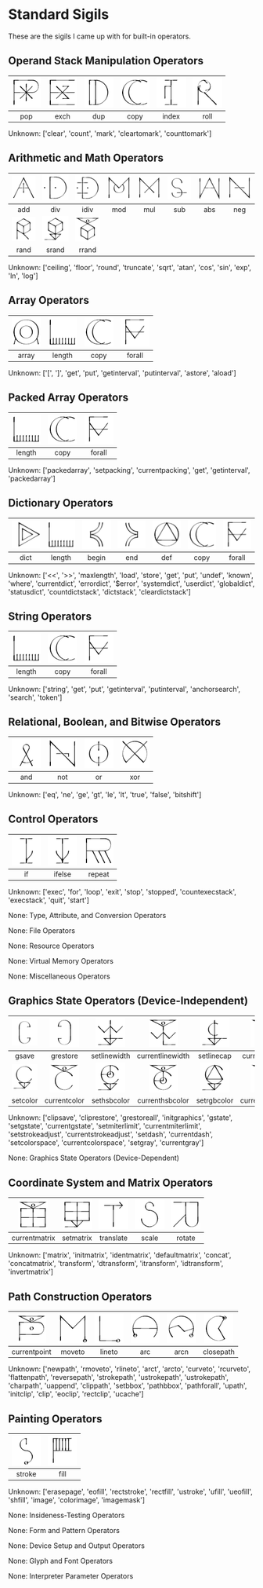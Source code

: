# Standard Sigils
These are the sigils I came up with for built-in operators.
## Operand Stack Manipulation Operators
|![pop sigil](../images/sigil_pop.png)|![exch sigil](../images/sigil_exch.png)|![dup sigil](../images/sigil_dup.png)|![copy sigil](../images/sigil_copy.png)|![index sigil](../images/sigil_index.png)|![roll sigil](../images/sigil_roll.png)|
|:--:|:--:|:--:|:--:|:--:|:--:|
|pop|exch|dup|copy|index|roll|

Unknown: ['clear', 'count', 'mark', 'cleartomark', 'counttomark']
## Arithmetic and Math Operators
|![add sigil](../images/sigil_add.png)|![div sigil](../images/sigil_div.png)|![idiv sigil](../images/sigil_idiv.png)|![mod sigil](../images/sigil_mod.png)|![mul sigil](../images/sigil_mul.png)|![sub sigil](../images/sigil_sub.png)|![abs sigil](../images/sigil_abs.png)|![neg sigil](../images/sigil_neg.png)|
|:--:|:--:|:--:|:--:|:--:|:--:|:--:|:--:|
|add|div|idiv|mod|mul|sub|abs|neg|
|![rand sigil](../images/sigil_rand.png)|![srand sigil](../images/sigil_srand.png)|![rrand sigil](../images/sigil_rrand.png)|
|rand|srand|rrand|

Unknown: ['ceiling', 'floor', 'round', 'truncate', 'sqrt', 'atan', 'cos', 'sin', 'exp', 'ln', 'log']
## Array Operators
|![array sigil](../images/sigil_array.png)|![length sigil](../images/sigil_length.png)|![copy sigil](../images/sigil_copy.png)|![forall sigil](../images/sigil_forall.png)|
|:--:|:--:|:--:|:--:|
|array|length|copy|forall|

Unknown: ['[', ']', 'get', 'put', 'getinterval', 'putinterval', 'astore', 'aload']
## Packed Array Operators
|![length sigil](../images/sigil_length.png)|![copy sigil](../images/sigil_copy.png)|![forall sigil](../images/sigil_forall.png)|
|:--:|:--:|:--:|
|length|copy|forall|

Unknown: ['packedarray', 'setpacking', 'currentpacking', 'get', 'getinterval', 'packedarray']
## Dictionary Operators
|![dict sigil](../images/sigil_dict.png)|![length sigil](../images/sigil_length.png)|![begin sigil](../images/sigil_begin.png)|![end sigil](../images/sigil_end.png)|![def sigil](../images/sigil_def.png)|![copy sigil](../images/sigil_copy.png)|![forall sigil](../images/sigil_forall.png)|
|:--:|:--:|:--:|:--:|:--:|:--:|:--:|
|dict|length|begin|end|def|copy|forall|

Unknown: ['<<', '>>', 'maxlength', 'load', 'store', 'get', 'put', 'undef', 'known', 'where', 'currentdict', 'errordict', '$error', 'systemdict', 'userdict', 'globaldict', 'statusdict', 'countdictstack', 'dictstack', 'cleardictstack']
## String Operators
|![length sigil](../images/sigil_length.png)|![copy sigil](../images/sigil_copy.png)|![forall sigil](../images/sigil_forall.png)|
|:--:|:--:|:--:|
|length|copy|forall|

Unknown: ['string', 'get', 'put', 'getinterval', 'putinterval', 'anchorsearch', 'search', 'token']
## Relational, Boolean, and Bitwise Operators
|![and sigil](../images/sigil_and.png)|![not sigil](../images/sigil_not.png)|![or sigil](../images/sigil_or.png)|![xor sigil](../images/sigil_xor.png)|
|:--:|:--:|:--:|:--:|
|and|not|or|xor|

Unknown: ['eq', 'ne', 'ge', 'gt', 'le', 'lt', 'true', 'false', 'bitshift']
## Control Operators
|![if sigil](../images/sigil_if.png)|![ifelse sigil](../images/sigil_ifelse.png)|![repeat sigil](../images/sigil_repeat.png)|
|:--:|:--:|:--:|
|if|ifelse|repeat|

Unknown: ['exec', 'for', 'loop', 'exit', 'stop', 'stopped', 'countexecstack', 'execstack', 'quit', 'start']

None: Type, Attribute, and Conversion Operators

None: File Operators

None: Resource Operators

None: Virtual Memory Operators

None: Miscellaneous Operators
## Graphics State Operators (Device-Independent)
|![gsave sigil](../images/sigil_gsave.png)|![grestore sigil](../images/sigil_grestore.png)|![setlinewidth sigil](../images/sigil_setlinewidth.png)|![currentlinewidth sigil](../images/sigil_currentlinewidth.png)|![setlinecap sigil](../images/sigil_setlinecap.png)|![currentlinecap sigil](../images/sigil_currentlinecap.png)|![setlinejoin sigil](../images/sigil_setlinejoin.png)|![currentlinejoin sigil](../images/sigil_currentlinejoin.png)|
|:--:|:--:|:--:|:--:|:--:|:--:|:--:|:--:|
|gsave|grestore|setlinewidth|currentlinewidth|setlinecap|currentlinecap|setlinejoin|currentlinejoin|
|![setcolor sigil](../images/sigil_setcolor.png)|![currentcolor sigil](../images/sigil_currentcolor.png)|![sethsbcolor sigil](../images/sigil_sethsbcolor.png)|![currenthsbcolor sigil](../images/sigil_currenthsbcolor.png)|![setrgbcolor sigil](../images/sigil_setrgbcolor.png)|![currentrgbcolor sigil](../images/sigil_currentrgbcolor.png)|![setcmykcolor sigil](../images/sigil_setcmykcolor.png)|![currentcmykcolor sigil](../images/sigil_currentcmykcolor.png)|
|setcolor|currentcolor|sethsbcolor|currenthsbcolor|setrgbcolor|currentrgbcolor|setcmykcolor|currentcmykcolor|

Unknown: ['clipsave', 'cliprestore', 'grestoreall', 'initgraphics', 'gstate', 'setgstate', 'currentgstate', 'setmiterlimit', 'currentmiterlimit', 'setstrokeadjust', 'currentstrokeadjust', 'setdash', 'currentdash', 'setcolorspace', 'currentcolorspace', 'setgray', 'currentgray']

None: Graphics State Operators (Device-Dependent)
## Coordinate System and Matrix Operators
|![currentmatrix sigil](../images/sigil_currentmatrix.png)|![setmatrix sigil](../images/sigil_setmatrix.png)|![translate sigil](../images/sigil_translate.png)|![scale sigil](../images/sigil_scale.png)|![rotate sigil](../images/sigil_rotate.png)|
|:--:|:--:|:--:|:--:|:--:|
|currentmatrix|setmatrix|translate|scale|rotate|

Unknown: ['matrix', 'initmatrix', 'identmatrix', 'defaultmatrix', 'concat', 'concatmatrix', 'transform', 'dtransform', 'itransform', 'idtransform', 'invertmatrix']
## Path Construction Operators
|![currentpoint sigil](../images/sigil_currentpoint.png)|![moveto sigil](../images/sigil_moveto.png)|![lineto sigil](../images/sigil_lineto.png)|![arc sigil](../images/sigil_arc.png)|![arcn sigil](../images/sigil_arcn.png)|![closepath sigil](../images/sigil_closepath.png)|
|:--:|:--:|:--:|:--:|:--:|:--:|
|currentpoint|moveto|lineto|arc|arcn|closepath|

Unknown: ['newpath', 'rmoveto', 'rlineto', 'arct', 'arcto', 'curveto', 'rcurveto', 'flattenpath', 'reversepath', 'strokepath', 'ustrokepath', 'ustrokepath', 'charpath', 'uappend', 'clippath', 'setbbox', 'pathbbox', 'pathforall', 'upath', 'initclip', 'clip', 'eoclip', 'rectclip', 'ucache']
## Painting Operators
|![stroke sigil](../images/sigil_stroke.png)|![fill sigil](../images/sigil_fill.png)|
|:--:|:--:|
|stroke|fill|

Unknown: ['erasepage', 'eofill', 'rectstroke', 'rectfill', 'ustroke', 'ufill', 'ueofill', 'shfill', 'image', 'colorimage', 'imagemask']

None: Insideness-Testing Operators

None: Form and Pattern Operators

None: Device Setup and Output Operators

None: Glyph and Font Operators

None: Interpreter Parameter Operators
